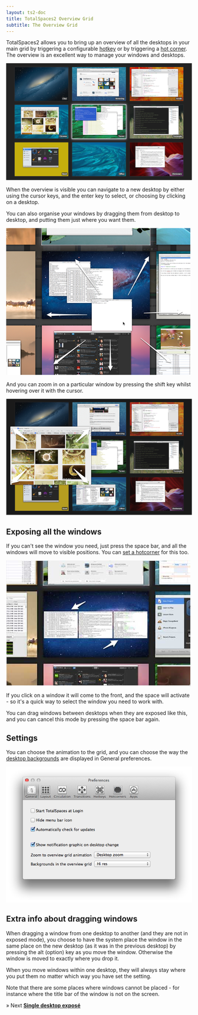 ```yaml
---
layout: ts2-doc
title: TotalSpaces2 Overview Grid
subtitle: The Overview Grid
---
```

TotalSpaces2 allows you to bring up an overview of all the desktops in your main grid by triggering a configurable [hotkey](/hotkeys2) or by triggering a [hot corner](/hotcorners2). The overview is an excellent way to manage your windows and desktops.

<img src="/images/grid-view.png">

When the overview is visible you can navigate to a new desktop by either using the cursor keys, and the enter key to select, or choosing by clicking on a desktop.

You can also organise your windows by dragging them from desktop to desktop, and putting them just where you want them.

<img src="/images/drag-windows.png">

And you can zoom in on a particular window by pressing the shift key whilst hovering over it with the cursor.

<img src="/images/zoom-window-in-grid.png">

## Exposing all the windows

If you can't see the window you need, just press the space bar, and all the windows will move to visible positions.  You can [set a hotcorner](/hotcorners2) for this too.

<img src="/images/grid-exposed.png">

If you click on a window it will come to the front, and the space will activate - so it's a quick way to select the window you need to work with.

You can drag windows between desktops when they are exposed like this, and you can cancel this mode by pressing the space bar again.

## Settings

You can choose the animation to the grid, and you can choose the way the [desktop backgrounds](/overview-backgrounds2) are displayed in General preferences.

<img src="/images/general-preferences-ts2.png">

## Extra info about dragging windows

When dragging a window from one desktop to another (and they are not in exposed mode), you choose to have the system place the window in the same place on the new desktop (as it was in the previous desktop) by pressing the alt (option) key as you move the window. Otherwise the window is moved to exactly where you drop it.

When you move windows within one desktop, they will always stay where you put them no matter which way you have set the setting.

Note that there are some places where windows cannot be placed - for instance where the title bar of the window is not on the screen.

&raquo; Next [**Single desktop exposé**](/single-desktop-expose)
